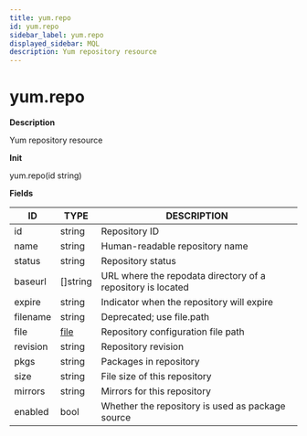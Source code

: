 ```yaml
---
title: yum.repo
id: yum.repo
sidebar_label: yum.repo
displayed_sidebar: MQL
description: Yum repository resource
---
```


# yum.repo

**Description**

Yum repository resource

**Init**

yum.repo(id string)

**Fields**

| ID       | TYPE             | DESCRIPTION                                                 |
| -------- | ---------------- | ----------------------------------------------------------- |
| id       | string           | Repository ID                                               |
| name     | string           | Human-readable repository name                              |
| status   | string           | Repository status                                           |
| baseurl  | &#91;&#93;string | URL where the repodata directory of a repository is located |
| expire   | string           | Indicator when the repository will expire                   |
| filename | string           | Deprecated; use file.path                                   |
| file     | [file](file.md)  | Repository configuration file path                          |
| revision | string           | Repository revision                                         |
| pkgs     | string           | Packages in repository                                      |
| size     | string           | File size of this repository                                |
| mirrors  | string           | Mirrors for this repository                                 |
| enabled  | bool             | Whether the repository is used as package source            |
